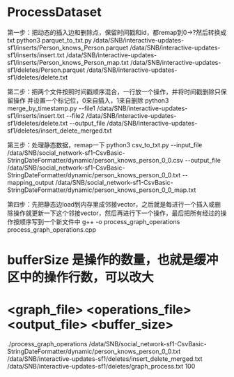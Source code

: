 # ProcessDataset
第一步：把动态的插入边和删除点，保留时间戳和id，都remap到0->?然后转换成txt
python3 parquet_to_txt.py /data/SNB/interactive-updates-sf1/inserts/Person_knows_Person.parquet /data/SNB/interactive-updates-sf1/inserts/insert.txt /data/SNB/interactive-updates-sf1/inserts/Person_knows_Person_map.txt /data/SNB/interactive-updates-sf1/deletes/Person.parquet /data/SNB/interactive-updates-sf1/deletes/delete.txt

第二步：把两个文件按照时间戳顺序混合，一行放一个操作，并将时间戳删除只保留操作
并设置一个标记位，0来自插入，1来自删除
python3 merge_by_timestamp.py --file1 /data/SNB/interactive-updates-sf1/inserts/insert.txt --file2 /data/SNB/interactive-updates-sf1/deletes/delete.txt --output_file /data/SNB/interactive-updates-sf1/deletes/insert_delete_merged.txt

第三步：处理静态数据，remap一下
python3 csv_to_txt.py --input_file /data/SNB/social_network-sf1-CsvBasic-StringDateFormatter/dynamic/person_knows_person_0_0.csv --output_file /data/SNB/social_network-sf1-CsvBasic-StringDateFormatter/dynamic/person_knows_person_0_0.txt --mapping_output /data/SNB/social_network-sf1-CsvBasic-StringDateFormatter/dynamic/person_knows_person_0_0_map.txt

第四步：先把静态边load到内存里成邻接vector，之后就是每进行一个插入或删除操作就更新一下这个邻接vector，然后再进行下一个操作，最后把所有经过的操作按顺序写到一个新文件中
g++ -o process_graph_operations process_graph_operations.cpp
# bufferSize 是操作的数量，也就是缓冲区中的操作行数，可以改大
# <graph_file> <operations_file> <output_file> <buffer_size>
./process_graph_operations /data/SNB/social_network-sf1-CsvBasic-StringDateFormatter/dynamic/person_knows_person_0_0.txt /data/SNB/interactive-updates-sf1/deletes/insert_delete_merged.txt /data/SNB/interactive-updates-sf1/deletes/graph_process.txt 100
